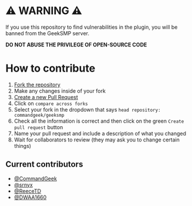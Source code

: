 # ⚠️ WARNING ⚠️
If you use this repository to find vulnerabilities in the plugin, you will be banned from the GeekSMP server.

**DO NOT ABUSE THE PRIVILEGE OF OPEN-SOURCE CODE**

# How to contribute
1. [Fork the repository](https://github.com/commandgeek/geeksmp/fork)
2. Make any changes inside of your fork
3. [Create a new Pull Request](https://github.com/commandgeek/geeksmp/compare)
4. Click on `compare across forks`
5. Select your fork in the dropdown that says `head repository: commandgeek/geeksmp`
6. Check all the information is correct and then click on the green `Create pull request` button
7. Name your pull request and include a description of what you changed
8. Wait for collaborators to review (they may ask you to change certain things)

## Current contributors
- [@CommandGeek](https://github.com/commandgeek)
- [@srnyx](https://github.com/srnyx)
- [@ReeceTD](https://github.com/reecetd)
- [@DWAA1660](https://github.com/DWAA1660)
